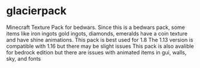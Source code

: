 # glacierpack
Minecraft Texture Pack for bedwars.
Since this is a bedwars pack, some items like iron ingots gold ingots, diamonds, emeralds have a coin texture and have shine animations.
This pack is best used for 1.8
The 1.13 version is compatible with 1.16 but there may be slight issues
This pack is also avalible for bedrock edition but there are issues with animated items in gui, walls, sky, and fonts
